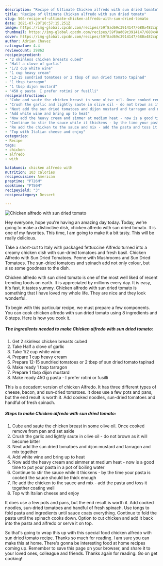 ```yaml
---
description: "Recipe of Ultimate Chicken alfredo with sun dried tomato"
title: "Recipe of Ultimate Chicken alfredo with sun dried tomato"
slug: 504-recipe-of-ultimate-chicken-alfredo-with-sun-dried-tomato
date: 2021-07-20T10:57:15.251Z
image: https://img-global.cpcdn.com/recipes/59f8ad69c3914147/680x482cq70/chicken-alfredo-with-sun-dried-tomato-recipe-main-photo.jpg
thumbnail: https://img-global.cpcdn.com/recipes/59f8ad69c3914147/680x482cq70/chicken-alfredo-with-sun-dried-tomato-recipe-main-photo.jpg
cover: https://img-global.cpcdn.com/recipes/59f8ad69c3914147/680x482cq70/chicken-alfredo-with-sun-dried-tomato-recipe-main-photo.jpg
author: Adrian Chavez
ratingvalue: 4.4
reviewcount: 29862
recipeingredient:
- "2 skinless chicken breasts cubed"
- "Half a clove of garlic"
- "1/2 cup white wine"
- "1 cup heavy cream"
- "12-15 sundried tomatoes or 2 tbsp of sun dried tomato tapinad"
- "1 tbsp tarragon"
- "1 tbsp dijon mustard"
- "450 g pasta  I prefer rotini or fusilli"
recipeinstructions:
- "Cube and saute the chicken breast in some olive oil. Once cooked remove from pan and set aside"
- "Crush the garlic and lightly saute in olive oil - do not brown as it will become bitter"
- "Next add the sun dried tomatoes and dijon mustard and tarragon and mix together"
- "Add white wine and bring up to heat"
- "Now add the heavy cream and simmer at medium heat - now is a good time to put your pasta in a pot of boiling water"
- "Continue to stir the sauce while it thickens - by the time your pasta is cooked the sauce should be thick enough"
- "Re add the chicken to the sauce and mix - add the pasta and toss it together coating well"
- "Top with Italian cheese and enjoy"
categories:
- Recipe
tags:
- chicken
- alfredo
- with

katakunci: chicken alfredo with 
nutrition: 103 calories
recipecuisine: American
preptime: "PT26M"
cooktime: "PT50M"
recipeyield: "3"
recipecategory: Dessert

---
```



![Chicken alfredo with sun dried tomato](https://img-global.cpcdn.com/recipes/59f8ad69c3914147/680x482cq70/chicken-alfredo-with-sun-dried-tomato-recipe-main-photo.jpg)

Hey everyone, hope you're having an amazing day today. Today, we're going to make a distinctive dish, chicken alfredo with sun dried tomato. It is one of my favorites. This time, I am going to make it a bit tasty. This will be really delicious.

Take a short-cut to Italy with packaged fettuccine Alfredo turned into a creamy chicken dish with sun-dried tomatoes and fresh basil. Chicken Alfredo with Sun Dried Tomatoes. Penne with Mushrooms and Sun Dried Tomatoes. The sun-dried tomatoes and spinach add not only colour, but also some goodness to the dish.

Chicken alfredo with sun dried tomato is one of the most well liked of recent trending foods on earth. It is appreciated by millions every day. It is easy, it's fast, it tastes yummy. Chicken alfredo with sun dried tomato is something that I have loved my whole life. They are nice and they look wonderful.


To begin with this particular recipe, we must prepare a few components. You can cook chicken alfredo with sun dried tomato using 8 ingredients and 8 steps. Here is how you cook it.

<!--inarticleads1-->

##### The ingredients needed to make Chicken alfredo with sun dried tomato:

1. Get 2 skinless chicken breasts cubed
1. Take Half a clove of garlic
1. Take 1/2 cup white wine
1. Prepare 1 cup heavy cream
1. Prepare 12-15 sundried tomatoes or 2 tbsp of sun dried tomato tapinad
1. Make ready 1 tbsp tarragon
1. Prepare 1 tbsp dijon mustard
1. Make ready 450 g pasta - I prefer rotini or fusilli


This is a decadent version of chicken Alfredo. It has three different types of cheese, bacon, and sun-dried tomatoes. It does use a few pots and pans, but the end result is worth it. Add cooked noodles, sun-dried tomatoes and handful of fresh spinach. 

<!--inarticleads2-->

##### Steps to make Chicken alfredo with sun dried tomato:

1. Cube and saute the chicken breast in some olive oil. Once cooked remove from pan and set aside
1. Crush the garlic and lightly saute in olive oil - do not brown as it will become bitter
1. Next add the sun dried tomatoes and dijon mustard and tarragon and mix together
1. Add white wine and bring up to heat
1. Now add the heavy cream and simmer at medium heat - now is a good time to put your pasta in a pot of boiling water
1. Continue to stir the sauce while it thickens - by the time your pasta is cooked the sauce should be thick enough
1. Re add the chicken to the sauce and mix - add the pasta and toss it together coating well
1. Top with Italian cheese and enjoy


It does use a few pots and pans, but the end result is worth it. Add cooked noodles, sun-dried tomatoes and handful of fresh spinach. Use tongs to fold pasta and ingredients until sauce coats everything. Continue to fold the pasta until the spinach cooks down. Option to cut chicken and add it back into the pasta and alfredo or serve it on top. 

So that's going to wrap this up with this special food chicken alfredo with sun dried tomato recipe. Thanks so much for reading. I am sure you can make this at home. There's gonna be interesting food at home recipes coming up. Remember to save this page on your browser, and share it to your loved ones, colleague and friends. Thanks again for reading. Go on get cooking!
